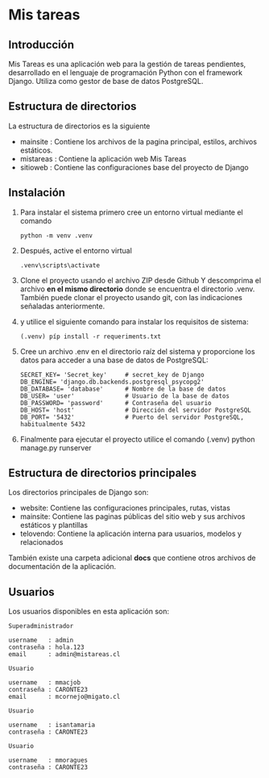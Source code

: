 # Mis tareas

## Introducción

Mis Tareas es una aplicación web para la gestión de tareas pendientes, desarrollado en el lenguaje de programación Python con el framework Django. Utiliza como gestor de base de datos PostgreSQL.

## Estructura de directorios

La estructura de directorios es la siguiente

- mainsite : Contiene los archivos de la pagina principal, estilos, archivos estáticos.
- mistareas : Contiene la aplicación web Mis Tareas
- sitioweb : Contiene las configuraciones base del proyecto de Django


## Instalación

1.  Para instalar el sistema primero cree un entorno virtual mediante el comando

        python -m venv .venv

2.  Después, active el entorno virtual

        .venv\scripts\activate

3.  Clone el proyecto usando el archivo ZIP desde Github Y descomprima el archivo **en el mismo directorio** donde se encuentra el directorio .venv. También puede clonar el proyecto usando git, con las indicaciones señaladas anteriormente.

4.  y utilice el siguiente comando para instalar los requisitos de sistema:

        (.venv) píp install -r requeriments.txt

5.  Cree un archivo .env en el directorio raíz del sistema y proporcione los datos para acceder a una base de datos de PostgreSQL:

        SECRET_KEY= 'Secret_key'     # secret_key de Django
        DB_ENGINE= 'django.db.backends.postgresql_psycopg2'
        DB_DATABASE= 'database'      # Nombre de la base de datos
        DB_USER= 'user'              # Usuario de la base de datos
        DB_PASSWORD= 'password'      # Contraseña del usuario 
        DB_HOST= 'host'              # Dirección del servidor PostgreSQL 
        DB_PORT= '5432'              # Puerto del servidor PostgreSQL, habitualmente 5432

6.  Finalmente para ejecutar el proyecto utilice el comando
        (.venv) python manage.py runserver

## Estructura de directorios principales

Los directorios principales de Django son:

- website: Contiene las configuraciones principales, rutas, vistas
- mainsite: Contiene las paginas públicas del sitio web y sus archivos estáticos y plantillas
- telovendo: Contiene la aplicación interna para usuarios, modelos y relacionados

También existe una carpeta adicional **docs** que contiene otros archivos de documentación de la aplicación.

## Usuarios

Los usuarios disponibles en esta aplicación son:

    Superadministrador

    username   : admin
    contraseña : hola.123
    email      : admin@mistareas.cl

    Usuario
    
    username   : mmacjob
    contraseña : CARONTE23
    email      : mcornejo@migato.cl

    Usuario
    
    username   : isantamaria
    contraseña : CARONTE23

    Usuario
    
    username   : mmoragues
    contraseña : CARONTE23
    